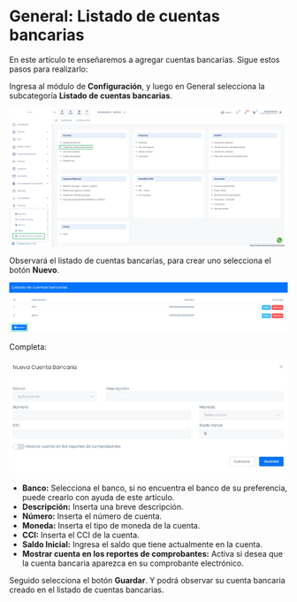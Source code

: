 # General: Listado de cuentas bancarias

En este artículo te enseñaremos a agregar cuentas bancarias. Sigue estos pasos para realizarlo:

Ingresa al módulo de **Configuración**, y luego en General selecciona la subcategoría **Listado de cuentas bancarias**.

![Alt text](img/pdf7.jpg)

Observará el listado de cuentas bancarias, para crear uno selecciona el botón **Nuevo**.

![Alt text](img/bancos4.jpg)

Completa:

![Alt text](img/bancos5.jpg)

* **Banco:** Selecciona el banco, si no encuentra el banco de su preferencia, puede crearlo con ayuda de este artículo.
* **Descripción:** Inserta una breve descripción.
* **Número:** Inserta el número de cuenta. 
* **Moneda:** Inserta el tipo de moneda de la cuenta.
* **CCI:** Inserta el CCI de la cuenta.
* **Saldo Inicial:** Ingresa el saldo que tiene actualmente en la cuenta.
* **Mostrar cuenta en los reportes de comprobantes:**  Activa si desea que la cuenta bancaria aparezca en su comprobante electrónico.

Seguido selecciona el botón **Guardar**. Y podrá observar su cuenta bancaria creado en el listado de cuentas bancarias.
